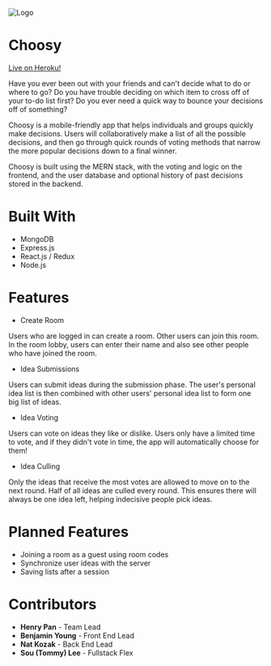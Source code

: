 ![Logo](https://github.com/henry-pan/Choosy/blob/main/logo.png)

# Choosy

[Live on Heroku!](https://choosyapp.herokuapp.com/)

Have you ever been out with your friends and can't decide what to do or where to go? Do you have trouble deciding on which item to cross off of your to-do list first? Do you ever need a quick way to bounce your decisions off of something?

Choosy is a mobile-friendly app that helps individuals and groups quickly make decisions. Users will collaboratively make a list of all the possible decisions, and then go through quick rounds of voting methods that narrow the more popular decisions down to a final winner.

Choosy is built using the MERN stack, with the voting and logic on the frontend, and the user database and optional history of past decisions stored in the backend.

# Built With

* MongoDB
* Express.js
* React.js / Redux
* Node.js

# Features

* Create Room

Users who are logged in can create a room. Other users can join this room. In the room lobby, users can enter their name and also see other people who have joined the room.

* Idea Submissions

Users can submit ideas during the submission phase. The user's personal idea list is then combined with other users' personal idea list to form one big list of ideas.

* Idea Voting

Users can vote on ideas they like or dislike. Users only have a limited time to vote, and if they didn't vote in time, the app will automatically choose for them!

* Idea Culling

Only the ideas that receive the most votes are allowed to move on to the next round. Half of all ideas are culled every round. This ensures there will always be one idea left, helping indecisive people pick ideas.

# Planned Features
* Joining a room as a guest using room codes
* Synchronize user ideas with the server
* Saving lists after a session

# Contributors
* **Henry Pan** - Team Lead
* **Benjamin Young** - Front End Lead
* **Nat Kozak** - Back End Lead
* **Sou (Tommy) Lee** - Fullstack Flex
